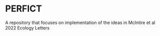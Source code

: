 # PERFICT
A repository that focuses on implementation of the ideas in McIntire et al 2022 Ecology Letters

